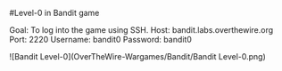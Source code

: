 #Level-0 in Bandit game

Goal: To log into the game using SSH. 
Host: bandit.labs.overthewire.org
Port: 2220
Username: bandit0
Password: bandit0

![Bandit Level-0](OverTheWire-Wargames/Bandit/Bandit Level-0.png)





